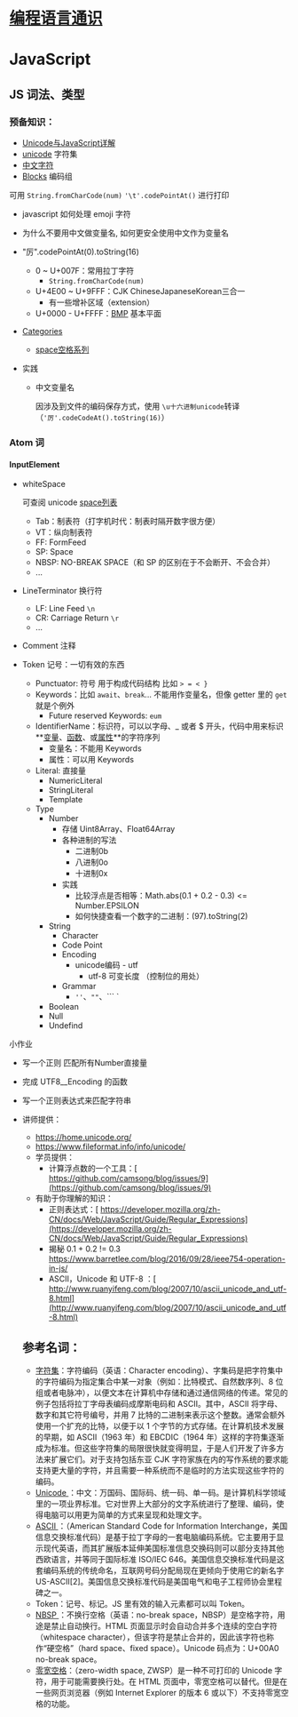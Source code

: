 
# [编程语言通识](Language.md)
 
# JavaScript

## JS 词法、类型

### 预备知识：
 - [Unicode与JavaScript详解](http://www.ruanyifeng.com/blog/2014/12/unicode.html)
 - [unicode](https://www.fileformat.info/info/unicode/) 字符集
 - [中文字符](https://www.fileformat.info/info/unicode/block/cjk_unified_ideographs/index.htm)
 - [Blocks](https://www.fileformat.info/info/unicode/block/index.htm) 编码组

可用 `String.fromCharCode(num)` `'\t'.codePointAt()` 进行打印


* javascript 如何处理 emoji 字符
* 为什么不要用中文做变量名, 如何更安全使用中文作为变量名
* "厉".codePointAt(0).toString(16)


  - 0 ~ U+007F：常用拉丁字符
    - `String.fromCharCode(num)`
  - U+4E00 ~ U+9FFF：CJK ChineseJapaneseKorean三合一
    - 有一些增补区域（extension）
  -  U+0000 - U+FFFF：[BMP]([https://zh.wikipedia.org/wiki/Unicode%E5%AD%97%E7%AC%A6%E5%B9%B3%E9%9D%A2%E6%98%A0%E5%B0%84](https://zh.wikipedia.org/wiki/Unicode字符平面映射)) 基本平面

- [Categories](https://www.fileformat.info/info/unicode/category/index.htm)

  - [space空格系列](https://www.fileformat.info/info/unicode/category/Zs/list.htm)

- 实践

  - 中文变量名

    因涉及到文件的编码保存方式，使用 `\u十六进制unicode`转译（`'厉'.codeCodeAt().toString(16)`）

### Atom 词

#### InputElement

- whiteSpace

  可查阅 unicode [space列表](https://www.fileformat.info/info/unicode/category/Zs/list.htm)

  - Tab：制表符（打字机时代：制表时隔开数字很方便）
  - VT：纵向制表符
  - FF: FormFeed
  - SP: Space
  - NBSP: NO-BREAK SPACE（和 SP 的区别在于不会断开、不会合并）
  - ...

- LineTerminator 换行符

  - LF: Line Feed `\n`
  - CR: Carriage Return `\r`
  - ...

- Comment 注释

- Token 记号：一切有效的东西

  - Punctuator: 符号 用于构成代码结构 比如 `> = < }`
  - Keywords：比如 `await`、`break`... 不能用作变量名，但像 getter 里的 `get`就是个例外
    - Future reserved Keywords: `eum`
  - IdentifierName：标识符，可以以字母、_ 或者 $ 开头，代码中用来标识**[变量](https://developer.mozilla.org/en-US/docs/Glossary/variable)、[函数](https://developer.mozilla.org/en-US/docs/Glossary/function)、或[属性](https://developer.mozilla.org/en-US/docs/Glossary/property)**的字符序列
    - 变量名：不能用 Keywords
    - 属性：可以用 Keywords
  - Literal: 直接量
      * NumericLiteral
      * StringLiteral
      * Template


  * Type
    - Number
      - 存储 Uint8Array、Float64Array
      - 各种进制的写法
        - 二进制0b
        - 八进制0o
        - 十进制0x
      - 实践
        - 比较浮点是否相等：Math.abs(0.1 + 0.2 - 0.3) <= Number.EPSILON
        - 如何快捷查看一个数字的二进制：(97).toString(2)
    - String
      - Character
      - Code Point
      - Encoding
        - unicode编码 - utf
          - utf-8 可变长度 （控制位的用处）
      - Grammar
        - `''`、`""`、``` `
    - Boolean
    - Null
    - Undefind

小作业

- 写一个正则 匹配所有Number直接量
- 完成 UTF8__Encoding 的函数
- 写一个正则表达式来匹配字符串


- 讲师提供：
    - <https://home.unicode.org/>
    - <https://www.fileformat.info/info/unicode/>
  - 学员提供：
    - 计算浮点数的一个工具：[ https://github.com/camsong/blog/issues/9](https://github.com/camsong/blog/issues/9)
  - 有助于你理解的知识：
    - 正则表达式：[ https://developer.mozilla.org/zh-CN/docs/Web/JavaScript/Guide/Regular_Expressions](https://developer.mozilla.org/zh-CN/docs/Web/JavaScript/Guide/Regular_Expressions)
    - 揭秘 0.1 + 0.2 != 0.3 <https://www.barretlee.com/blog/2016/09/28/ieee754-operation-in-js/>
    - ASCII，Unicode 和 UTF-8 ：[ http://www.ruanyifeng.com/blog/2007/10/ascii_unicode_and_utf-8.html](http://www.ruanyifeng.com/blog/2007/10/ascii_unicode_and_utf-8.html)

  ## 参考名词：

  - [字符集](https://zh.wikipedia.org/zh/%E5%AD%97%E7%AC%A6%E7%BC%96%E7%A0%81)：字符编码（英语：Character encoding）、字集码是把字符集中的字符编码为指定集合中某一对象（例如：比特模式、自然数序列、8 位组或者电脉冲），以便文本在计算机中存储和通过通信网络的传递。常见的例子包括将拉丁字母表编码成摩斯电码和 ASCII。其中，ASCII 将字母、数字和其它符号编号，并用 7 比特的二进制来表示这个整数。通常会额外使用一个扩充的比特，以便于以 1 个字节的方式存储。在计算机技术发展的早期，如 ASCII（1963 年）和 EBCDIC（1964 年）这样的字符集逐渐成为标准。但这些字符集的局限很快就变得明显，于是人们开发了许多方法来扩展它们。对于支持包括东亚 CJK 字符家族在内的写作系统的要求能支持更大量的字符，并且需要一种系统而不是临时的方法实现这些字符的编码。
  - [Unicode ](https://zh.wikipedia.org/zh-hans/Unicode)：中文：万国码、国际码、统一码、单一码。是计算机科学领域里的一项业界标准。它对世界上大部分的文字系统进行了整理、编码，使得电脑可以用更为简单的方式来呈现和处理文字。
  - [ASCII ](https://zh.wikipedia.org/wiki/ASCII)：（American Standard Code for Information Interchange，美国信息交换标准代码）是基于拉丁字母的一套电脑编码系统。它主要用于显示现代英语，而其扩展版本延伸美国标准信息交换码则可以部分支持其他西欧语言，并等同于国际标准 ISO/IEC 646。美国信息交换标准代码是这套编码系统的传统命名，互联网号码分配局现在更倾向于使用它的新名字 US-ASCII[2]。美国信息交换标准代码是美国电气和电子工程师协会里程碑之一。
  - Token：记号、标记。JS 里有效的输入元素都可以叫 Token。
  - [NBSP ](https://zh.wikipedia.org/wiki/%E4%B8%8D%E6%8D%A2%E8%A1%8C%E7%A9%BA%E6%A0%BC)：不换行空格（英语：no-break space，NBSP）是空格字符，用途是禁止自动换行。HTML 页面显示时会自动合并多个连续的空白字符（whitespace character），但该字符是禁止合并的，因此该字符也称作“硬空格”（hard space、fixed space）。Unicode 码点为：U+00A0 no-break space。
  - [零宽空格](https://zh.wikipedia.org/zh-hans/%E9%9B%B6%E5%AE%BD%E7%A9%BA%E6%A0%BC)：（zero-width space, ZWSP）是一种不可打印的 Unicode 字符，用于可能需要换行处。在 HTML 页面中，零宽空格可以替代。但是在一些网页浏览器（例如 Internet Explorer 的版本 6 或以下）不支持零宽空格的功能。